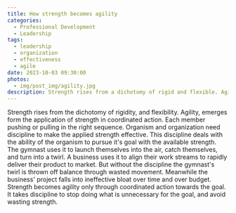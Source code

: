 ```yaml
---
title: How strength becomes agility
categories:
  - Professional Development
  - Leadership
tags:
  - leadership
  - organization
  - effectiveness
  - agile
date: 2023-10-03 09:30:00
photos: 
  - img/post_img/agility.jpg
description: Strength rises from a dichotomy of rigid and flexible. Agilist emerges from applied strenght. But how is this done?
---
```

Strength rises from the dichotomy of rigidity, and flexibility. Agility, emerges form the application of strength in coordinated action. Each member pushing or pulling in the right sequence. Organism and organization need discipline to make the applied strength effective. This discipline deals with the ability of the organism to pursue it's goal with the available strength. The gymnast uses it to launch themselves into the air, catch themselves, and turn into a twirl. A business uses it to align their work streams to rapidly deliver their product to market. But without the discipline the gymnast's twirl is thrown off balance through wasted movement. Meanwhile the business' project falls into ineffective bloat over time and over budget. Strength becomes agility only through coordinated action towards the goal. It takes discipline to stop doing what is unnecessary for the goal, and avoid wasting strength.
